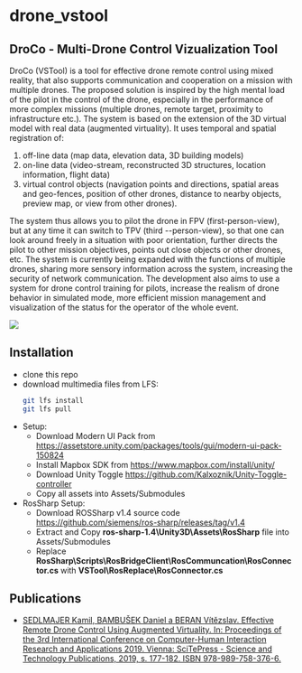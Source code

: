 # drone_vstool

## DroCo - Multi-Drone Control Vizualization Tool
DroCo (VSTool) is a tool for effective drone remote control using mixed reality, that also supports communication and cooperation on a mission with multiple drones. The proposed solution is inspired by the high mental load of the pilot in the control of the drone, especially in the performance of more complex missions (multiple drones, remote target, proximity to infrastructure etc.). The system is based on the extension of the 3D virtual model with real data (augmented virtuality). It uses temporal and spatial registration of:
 1) off-line data (map data, elevation data, 3D building models)
 2) on-line data (video-stream, reconstructed 3D structures, location information, flight data)
 3) virtual control objects (navigation points and directions, spatial areas and geo-fences, position of other drones, distance to nearby objects, preview map, or view from other drones). 
 
The system thus allows you to pilot the drone in FPV (first-person-view), but at any time it can switch to TPV (third --person-view), so that one can look around freely in a situation with poor orientation, further directs the pilot to other mission objectives, points out close objects or other drones, etc. The system is currently being expanded with the functions of multiple drones, sharing more sensory information across the system, increasing the security of network communication. The development also aims to use a system for drone control training for pilots, increase the realism of drone behavior in simulated mode, more efficient mission management and visualization of the status for the operator of the whole event.

<img src=vstool_ui.png />

## Installation
 - clone this repo
 - download multimedia files from LFS:
   ```bash
   git lfs install
   git lfs pull
   ```
 - Setup:
   - Download Modern UI Pack from https://assetstore.unity.com/packages/tools/gui/modern-ui-pack-150824
   - Install Mapbox SDK from https://www.mapbox.com/install/unity/
   - Download Unity Toggle https://github.com/Kalxoznik/Unity-Toggle-controller
   - Copy all assets into Assets/Submodules
 - RosSharp Setup:
   - Download ROSSharp v1.4 source code https://github.com/siemens/ros-sharp/releases/tag/v1.4
   - Extract and Copy **ros-sharp-1.4\Unity3D\Assets\RosSharp** file into Assets/Submodules
   - Replace **RosSharp\Scripts\RosBridgeClient\RosCommuncation\RosConnector.cs** with **VSTool\RosReplace\RosConnector.cs**

## Publications
 - [SEDLMAJER Kamil, BAMBUŠEK Daniel a BERAN Vítězslav. Effective Remote Drone Control Using Augmented Virtuality. In: Proceedings of the 3rd International Conference on Computer-Human Interaction Research and Applications 2019. Vienna: SciTePress - Science and Technology Publications, 2019, s. 177-182. ISBN 978-989-758-376-6.](https://www.fit.vut.cz/research/publication/12006/.en)
